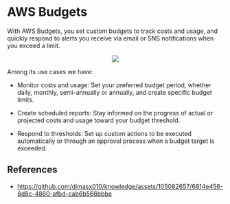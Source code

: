 # AWS Budgets

With AWS Budgets, you set custom budgets to track costs and usage, and quickly respond to alerts you receive via email or SNS notifications when you exceed a limit.

<p align="center">
  <img src="https://github.com/dimasx010/knowledge/assets/105082657/0862fe44-8d35-4c46-bc50-892523e11b35">
</p>

Among its use cases we have:

- Monitor costs and usage:
Set your preferred budget period, whether daily, monthly, semi-annually or annually, and create specific budget limits.

- Create scheduled reports:
Stay informed on the progress of actual or projected costs and usage toward your budget threshold.

- Respond to thresholds:
Set up custom actions to be executed automatically or through an approval process when a budget target is exceeded.

## References
- https://github.com/dimasx010/knowledge/assets/105082657/6814e456-8d8c-4860-afbd-cab6b566bbbe
